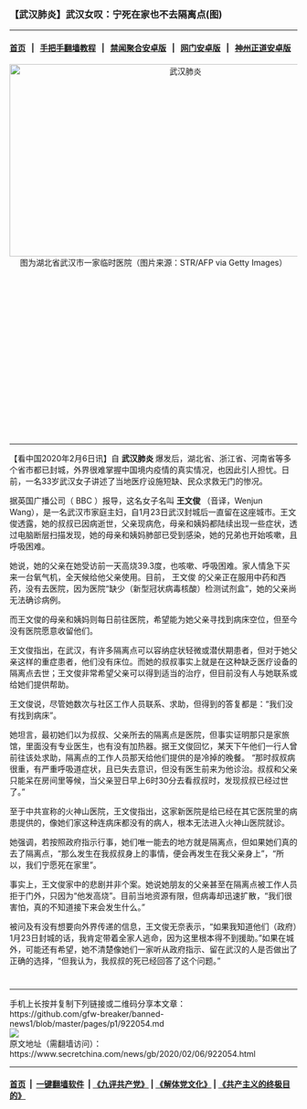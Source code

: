 ### 【武汉肺炎】武汉女叹：宁死在家也不去隔离点(图)
------------------------

#### [首页](https://github.com/gfw-breaker/banned-news1/blob/master/README.md) &nbsp;&nbsp;|&nbsp;&nbsp; [手把手翻墙教程](https://github.com/gfw-breaker/guides/wiki) &nbsp;&nbsp;|&nbsp;&nbsp; [禁闻聚合安卓版](https://github.com/gfw-breaker/bn-android) &nbsp;&nbsp;|&nbsp;&nbsp; [网门安卓版](https://github.com/oGate2/oGate) &nbsp;&nbsp;|&nbsp;&nbsp; [神州正道安卓版](https://github.com/SzzdOgate/update) 



<div class="article_right" style="fone-color:#000">
 <p style="text-align:center">
  <img alt="武汉肺炎" src="https://img3.secretchina.com/pic/2020/2-6/p2620801a375552529-ss.jpg" style="height:337px; width:600px"/>
  <br>
   图为湖北省武汉市一家临时医院（图片来源：STR/AFP via Getty Images）
   <span id="hideid" name="hideid" style="color:red;display:none;">
    <span href="https://www.secretchina.com">
    </span>
   </span>
  </br>
 </p>
 <div id="txt-mid1-t21-2017">
  <ins class="adsbygoogle" data-ad-client="ca-pub-1276641434651360" data-ad-slot="2451032099" style="display:inline-block;width:336px;height:280px">
  </ins>
  

---


  </div>
 </div>
 <p>
  【看中国2020年2月6日讯】自
  <strong>
   <span href="https://www.secretchina.com/news/gb/tag/武汉肺炎" target="_blank">
    武汉肺炎
   </span>
  </strong>
  爆发后，湖北省、浙江省、河南省等多个省市都已封城，外界很难掌握中国境内疫情的真实情况，也因此引人担忧。日前，一名33岁武汉女子讲述了当地医疗设施短缺、民众求救无门的惨况。
  <span id="hideid" name="hideid" style="color:red;display:none;">
   <span href="https://www.secretchina.com">
   </span>
  </span>
 </p>
 <p>
  据英国广播公司（
  <span href="https://www.bbc.com/news/world-asia-china-51379088" target="_blank">
   BBC
  </span>
  ）报导，这名女子名叫
  <strong>
   王文俊
  </strong>
  （音译，Wenjun Wang），是一名武汉市家庭主妇，自1月23日武汉封城后一直留在这座城市。王文俊透露，她的叔叔已因病逝世，父亲现病危，母亲和姨妈都陆续出现一些症状，透过电脑断层扫描发现，她的母亲和姨妈肺部已受到感染，她的兄弟也开始咳嗽，且呼吸困难。
 </p>
 <p>
  她说，她的父亲在她受访前一天高烧39.3度，也咳嗽、呼吸困难。家人情急下买来一台氧气机，全天候给他父亲使用。目前，
  <span href="https://www.secretchina.com/news/gb/tag/王文俊" target="_blank">
   王文俊
  </span>
  的父亲正在服用中药和西药，没有去医院，因为医院“缺少（新型冠状病毒核酸）检测试剂盒”，她的父亲尚无法确诊病例。
 </p>
 <p>
  而王文俊的母亲和姨妈则每日前往医院，希望能为她父亲寻找到病床空位，但至今没有医院愿意收留他们。
 </p>
 <p>
  王文俊指出，在武汉，有许多隔离点可以容纳症状轻微或潜伏期患者，但对于她父亲这样的重症患者，他们没有床位。而她的叔叔事实上就是在这种缺乏医疗设备的隔离点去世；王文俊非常希望父亲可以得到适当的治疗，但目前没有人与她联系或给她们提供帮助。
 </p>
 <p>
  王文俊说，尽管她数次与社区工作人员联系、求助，但得到的答复都是：“我们没有找到病床”。
 </p>
 <p>
  她坦言，最初她们以为叔叔、父亲所去的隔离点是医院，但事实证明那只是家旅馆，里面没有专业医生，也有没有加热器。据王文俊回忆，某天下午他们一行人曾前往该处求助，隔离点的工作人员那天给他们提供的是冷掉的晚餐。 “那时叔叔病很重，有严重呼吸道症状，且已失去意识，但没有医生前来为他诊治。叔叔和父亲只能呆在房间里等候，当父亲翌日早上6时30分去看叔叔时，发现叔叔已经过世了。”
 </p>
 <p>
  至于中共宣称的火神山医院，王文俊指出，这家新医院是给已经在其它医院里的病患提供的，像她们家这种连病床都没有的病人，根本无法进入火神山医院就诊。
 </p>
 <p>
  她强调，若按照政府指示行事，她们唯一能去的地方就是隔离点，但如果她们真的去了隔离点，“那么发生在我叔叔身上的事情，便会再发生在我父亲身上”，“所以，我们宁愿死在家里”。
 </p>
 <p>
  事实上，王文俊家中的悲剧并非个案。她说她朋友的父亲甚至在隔离点被工作人员拒于门外，只因为“他发高烧”。目前当地资源有限，但病毒却迅速扩散，“我们很害怕，真的不知道接下来会发生什么。”
 </p>
 <p>
  被问及有没有想要​​向外界传递的信息，王文俊无奈表示，“如果我知道他们（政府）1月23日封城的话，我肯定带着全家人逃命，因为这里根本得不到援助。”如果在城外，可能还有希望，她不清楚像她们一家听从政府指示、留在武汉的人是否做出了正确的选择，“但我认为，我叔叔的死已经回答了这个问题。”
  <center>
   <div>
    <div id="txt-mid2-t22-2017" style="display: block;  max-height: 351px;  overflow: hidden;">
     <div id="SC-21xxx">
     </div>
     <ins class="adsbygoogle" data-ad-client="ca-pub-1276641434651360" data-ad-format="auto" data-ad-slot="4301710469" data-full-width-responsive="true" style="display:block">
     </ins>
    </div>
   </div>
  </center>
  <div style="padding-top:12px;">
  </div>
 </p>
</div>

<hr/>
手机上长按并复制下列链接或二维码分享本文章：<br/>
https://github.com/gfw-breaker/banned-news1/blob/master/pages/p1/922054.md <br/>
<a href='https://github.com/gfw-breaker/banned-news1/blob/master/pages/p1/922054.md'><img src='https://github.com/gfw-breaker/banned-news1/blob/master/pages/p1/922054.md.png'/></a> <br/>
原文地址（需翻墙访问）：https://www.secretchina.com/news/gb/2020/02/06/922054.html


------------------------
#### [首页](https://github.com/gfw-breaker/banned-news1/blob/master/README.md) &nbsp;|&nbsp; [一键翻墙软件](https://github.com/gfw-breaker/nogfw/blob/master/README.md) &nbsp;| [《九评共产党》](https://github.com/gfw-breaker/9ping.md/blob/master/README.md#九评之一评共产党是什么) | [《解体党文化》](https://github.com/gfw-breaker/jtdwh.md/blob/master/README.md) | [《共产主义的终极目的》](https://github.com/gfw-breaker/gczydzjmd.md/blob/master/README.md)


<img src='http://gfw-breaker.win/banned-news/pages/p1/922054.md' width='0px' height='0px'/>